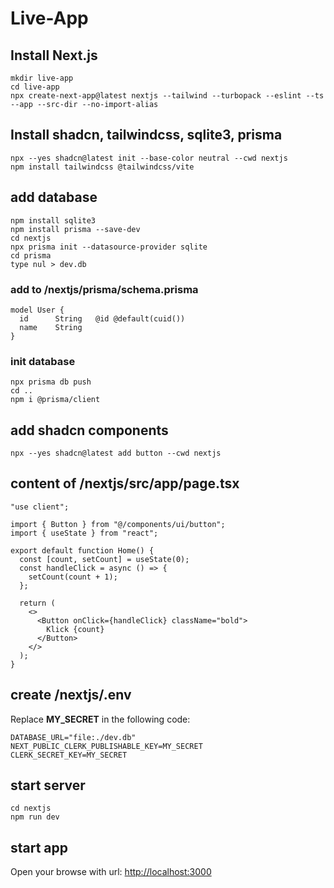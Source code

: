 # Live-App

## Install Next.js

```
mkdir live-app
cd live-app
npx create-next-app@latest nextjs --tailwind --turbopack --eslint --ts --app --src-dir --no-import-alias
```

## Install shadcn, tailwindcss, sqlite3, prisma

```
npx --yes shadcn@latest init --base-color neutral --cwd nextjs
npm install tailwindcss @tailwindcss/vite

```

## add database

```
npm install sqlite3
npm install prisma --save-dev
cd nextjs
npx prisma init --datasource-provider sqlite
cd prisma
type nul > dev.db
```

### add to /nextjs/prisma/schema.prisma

```
model User {
  id      String   @id @default(cuid())
  name    String
}
```

### init database

```
npx prisma db push
cd ..
npm i @prisma/client
```

## add shadcn components

```
npx --yes shadcn@latest add button --cwd nextjs
```

## content of /nextjs/src/app/page.tsx

```
"use client";

import { Button } from "@/components/ui/button";
import { useState } from "react";

export default function Home() {
  const [count, setCount] = useState(0);
  const handleClick = async () => {
    setCount(count + 1);
  };

  return (
    <>
      <Button onClick={handleClick} className="bold">
        Klick {count}
      </Button>
    </>
  );
}
```

## create /nextjs/.env

Replace **MY_SECRET** in the following code:

```
DATABASE_URL="file:./dev.db"
NEXT_PUBLIC_CLERK_PUBLISHABLE_KEY=MY_SECRET
CLERK_SECRET_KEY=MY_SECRET
```

## start server

```
cd nextjs
npm run dev
```

## start app

Open your browse with url: [http://localhost:3000](http://localhost:3000)
